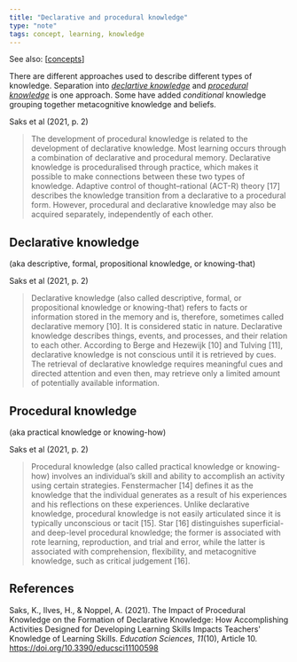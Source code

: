 ```yaml
---
title: "Declarative and procedural knowledge"
type: "note"
tags: concept, learning, knowledge
---
```


See also: [[concepts]]

There are different approaches used to describe different types of knowledge. Separation into [_declartive knowledge_](#declarative-knowledge) and [_procedural knowledge_](#procedural-knowledge) is one approach. Some have added _conditional_ knowledge grouping together metacognitive knowledge and beliefs.

Saks et al (2021, p. 2)

> The development of procedural knowledge is related to the development of declarative knowledge. Most learning occurs through a combination of declarative and procedural memory. Declarative knowledge is proceduralised through practice, which makes it possible to make connections between these two types of knowledge. Adaptive control of thought–rational (ACT-R) theory [17] describes the knowledge transition from a declarative to a procedural form. However, procedural and declarative knowledge may also be acquired separately, independently of each other.

## Declarative knowledge 

(aka descriptive, formal, propositional knowledge, or knowing-that)

Saks et al (2021, p. 2)

> Declarative knowledge (also called descriptive, formal, or propositional knowledge or knowing-that) refers to facts or information stored in the memory and is, therefore, sometimes called declarative memory [10]. It is considered static in nature. Declarative knowledge describes things, events, and processes, and their relation to each other. According to Berge and Hezewijk [10] and Tulving [11], declarative knowledge is not conscious until it is retrieved by cues. The retrieval of declarative knowledge requires meaningful cues and directed attention and even then, may retrieve only a limited amount of potentially available information.

## Procedural knowledge 

(aka practical knowledge or knowing-how)

Saks et al (2021, p. 2)

> Procedural knowledge (also called practical knowledge or knowing-how) involves an individual’s skill and ability to accomplish an activity using certain strategies. Fenstermacher [14] defines it as the knowledge that the individual generates as a result of his experiences and his reflections on these experiences. Unlike declarative knowledge, procedural knowledge is not easily articulated since it is typically unconscious or tacit [15]. Star [16] distinguishes superficial- and deep-level procedural knowledge; the former is associated with rote learning, reproduction, and trial and error, while the latter is associated with comprehension, flexibility, and metacognitive knowledge, such as critical judgement [16].



## References

Saks, K., Ilves, H., & Noppel, A. (2021). The Impact of Procedural Knowledge on the Formation of Declarative Knowledge: How Accomplishing Activities Designed for Developing Learning Skills Impacts Teachers' Knowledge of Learning Skills. *Education Sciences*, *11*(10), Article 10. <https://doi.org/10.3390/educsci11100598>

[//begin]: # "Autogenerated link references for markdown compatibility"
[concepts]: concepts "Concepts"
[//end]: # "Autogenerated link references"